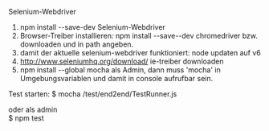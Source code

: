 Selenium-Webdriver

1. npm install --save-dev Selenium-Webdriver
2. Browser-Treiber installieren:
npm install --save--dev chromedriver bzw. downloaden und in path angeben.
3. damit der aktuelle selenium-webdriver funktioniert: node updaten auf v6
4. http://www.seleniumhq.org/download/ ie-treiber downloaden
5. npm install --global mocha als Admin, dann muss 'mocha' in Umgebungsvariablen und damit in console aufrufbar sein.

Test starten:
$ mocha /test/end2end/TestRunner.js 

oder als admin  
$ npm test